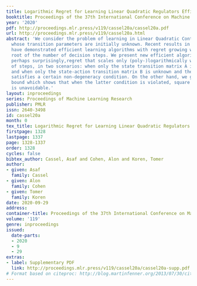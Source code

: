 ```yaml
---
title: Logarithmic Regret for Learning Linear Quadratic Regulators Efficiently
booktitle: Proceedings of the 37th International Conference on Machine Learning
year: '2020'
pdf: http://proceedings.mlr.press/v119/cassel20a/cassel20a.pdf
url: http://proceedings.mlr.press/v119/cassel20a.html
abstract: 'We consider the problem of learning in Linear Quadratic Control systems
  whose transition parameters are initially unknown. Recent results in this setting
  have demonstrated efficient learning algorithms with regret growing with the square
  root of the number of decision steps. We present new efficient algorithms that achieve,
  perhaps surprisingly,regret that scales only (poly-)logarithmically with the number
  of steps, in two scenarios: when only the state transition matrix A is unknown,
  and when only the state-action transition matrix B is unknown and the optimal policy
  satisfies a certain non-degeneracy condition. On the other hand, we give a lower
  bound which shows that when the latter condition is violated, square root regret
  is unavoidable.'
layout: inproceedings
series: Proceedings of Machine Learning Research
publisher: PMLR
issn: 2640-3498
id: cassel20a
month: 0
tex_title: Logarithmic Regret for Learning Linear Quadratic Regulators Efficiently
firstpage: 1328
lastpage: 1337
page: 1328-1337
order: 1328
cycles: false
bibtex_author: Cassel, Asaf and Cohen, Alon and Koren, Tomer
author:
- given: Asaf
  family: Cassel
- given: Alon
  family: Cohen
- given: Tomer
  family: Koren
date: 2020-09-29
address: 
container-title: Proceedings of the 37th International Conference on Machine Learning
volume: '119'
genre: inproceedings
issued:
  date-parts:
  - 2020
  - 9
  - 29
extras:
- label: Supplementary PDF
  link: http://proceedings.mlr.press/v119/cassel20a/cassel20a-supp.pdf
# Format based on citeproc: http://blog.martinfenner.org/2013/07/30/citeproc-yaml-for-bibliographies/
---
```

